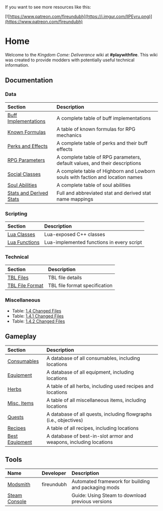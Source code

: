 <!-- TITLE: Kingdom Come -->
<!-- SUBTITLE: Kingdom Come: Deliverance -->

If you want to see more resources like this:

[![https://www.patreon.com/fireundubh](https://i.imgur.com/llPEyru.png)](https://www.patreon.com/fireundubh)

# Home
Welcome to the *Kingdom Come: Deliverance* wiki at **#playwithfire**. This wiki was created to provide modders with potentially useful technical information.

## Documentation

### Data

Section | Description
:--- | :---
[Buff Implementations](kingdomcome/buffs) | A complete table of buff implementations
[Known Formulas](kingdomcome/formulas) | A table of known formulas for RPG mechanics
[Perks and Effects](kingdomcome/perks) | A complete table of perks and their buff effects
[RPG Parameters](kingdomcome/rpg-parameters) | A complete table of RPG parameters, default values, and their descriptions
[Social Classes](kingdomcome/social-classes) | A complete table of Highborn and Lowborn souls with faction and location names
[Soul Abilities](kingdomcome/soul-abilities) | A complete table of soul abilities
[Stats and Derived Stats](kingdomcome/stats) | Full and abbreviated stat and derived stat name mappings

### Scripting

Section | Description
:--- | :---
[Lua Classes](kingdomcome/classes) | Lua-exposed C++ classes
[Lua Functions](kingdomcome/functions) | Lua-implemented functions in every script

### Technical

Section | Description
:--- | :---
[TBL Files](kingdomcome/tbl-files) | TBL file details
[TBL File Format](kingdomcome/tbl-file-format) | TBL file format specification

### Miscellaneous

- Table: [1.4 Changed Files](https://gist.github.com/fireundubh/fdc526f7941c87707ecd21febe55dc6a)
- Table: [1.4.1 Changed Files](https://gist.github.com/fireundubh/148a840352cada34d49e7c4f3e2013f2)
- Table: [1.4.2 Changed Files](https://gist.github.com/fireundubh/9b5f78f0667f76c195925958e6ac858f)

## Gameplay

Section | Description
:--- | :---
[Consumables](kingdomcome/consumables) | A database of all consumables, including locations
[Equipment](kingdomcome/equipment) | A database of all equipment, including locations
[Herbs](kingdomcome/herbs) | A table of all herbs, including used recipes and locations
[Misc. Items](kingdomcome/misc-items) | A table of all miscellaneous items, including locations
[Quests](kingdomcome/quests) | A database of all quests, including flowgraphs (i.e., objectives)
[Recipes](kingdomcome/recipes) | A table of all recipes, including locations
[Best Equipment](kingdomcome/best-equipment) | A database of best-in-slot armor and weapons, including locations

## Tools

Name | Developer | Description
:--- | :--- | :---
[Modsmith](https://github.com/fireundubh/modsmith) | fireundubh | Automated framework for building and packaging mods
[Steam Console](kingdomcome/steam-console) | | Guide: Using Steam to download previous versions